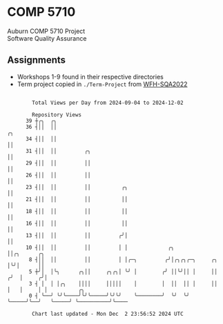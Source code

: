 # COMP 5710
Auburn COMP 5710 Project  
Software Quality Assurance

## Assignments
- Workshops 1-9 found in their respective directories
- Term project copied in `./Term-Project` from [WFH-SQA2022](https://github.com/wumphlett/WFH-SQA2022-AUBURN)

```

        Total Views per Day from 2024-09-04 to 2024-12-02

        Repository Views
      39 ┼╭╮  ╭╮
      36 ┤││  ││                                                       ╭╮
      34 ┤││  ││                                                       ││
      31 ┤││  ││         ╭╮                                            ││
      29 ┤││  ││         ││                                            ││
      26 ┤││  ││         ││                                            ││
      23 ┤││  ││         ││          ╭╮                                ││
      21 ┤││  ││         ││          ││                                ││
      18 ┤││  ││         ││          ││                                ││
      16 ┤││  ││         ││          ││                                ││
      13 ┤││  ││         ││         ╭╯│                                ││
      10 ┤││  ││         ││         │ │             ╭╮                 ││╭╮      ╭╮
       8 ┤││  ││         ││         │ │╭─╮         ╭╯│╭╮╭╮╭─╮     ╭╮   │╰╯│      ││
       5 ┼╯│  │╰╮      ╭╮││     ╭╮╭╮│ ╰╯ │        ╭╯ ││╰╯││ │     ││  ╭╯  │     ╭╯│
       3 ┤ │  │ │╭╮    ││││     │││││    │        │  ││  ││ │     ││  │   │     │ │          ╭╮
       0 ┤ ╰──╯ ╰╯╰────╯╰╯╰─────╯╰╯╰╯    ╰────────╯  ╰╯  ╰╯ ╰─────╯╰──╯   ╰─────╯ ╰──────────╯╰────

        Chart last updated - Mon Dec  2 23:56:52 2024 UTC
        
```
